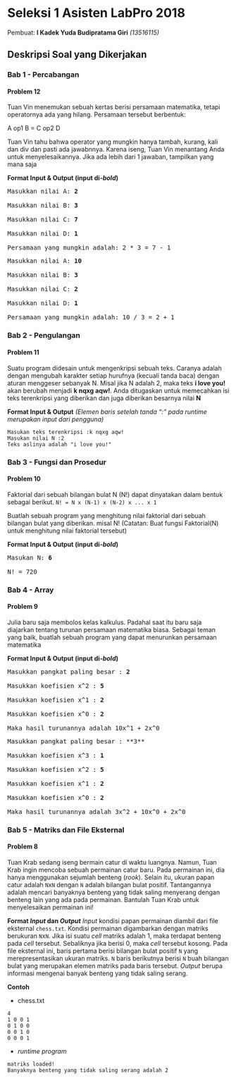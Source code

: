 # Seleksi 1 Asisten LabPro 2018

Pembuat: **I Kadek Yuda Budipratama Giri** *(13516115)*

## Deskripsi Soal yang Dikerjakan

### Bab 1 - Percabangan

#### Problem 12

Tuan Vin menemukan sebuah kertas berisi persamaan matematika, tetapi operatornya ada yang hilang. Persamaan tersebut berbentuk:


A op1 B = C op2 D


Tuan Vin tahu bahwa operator yang mungkin hanya tambah, kurang, kali dan div dan pasti ada jawabnnya. Karena iseng, Tuan Vin menantang Anda untuk menyelesaikannya. Jika ada lebih dari 1 jawaban, tampilkan yang mana saja


**Format Input & Output (input di-*bold*)**
<pre>
Masukkan nilai A: <b>2</b>

Masukkan nilai B: <b>3</b>

Masukkan nilai C: <b>7</b>

Masukkan nilai D: <b>1</b>

Persamaan yang mungkin adalah: 2 * 3 = 7 - 1
</pre>

<pre>
Masukkan nilai A: <b>10</b>

Masukkan nilai B: <b>3</b>

Masukkan nilai C: <b>2</b>

Masukkan nilai D: <b>1</b>

Persamaan yang mungkin adalah: 10 / 3 = 2 + 1
</pre>


### Bab 2 - Pengulangan

#### Problem 11


Suatu program didesain untuk mengenkripsi sebuah teks. Caranya adalah dengan mengubah karakter setiap hurufnya (kecuali tanda baca) dengan aturan menggeser sebanyak N. Misal jika N adalah 2, maka teks **i love you!** akan berubah menjadi **k nqxg aqw!**. 
Anda ditugaskan untuk memecahkan isi teks terenkripsi yang diberikan dan juga diberikan besarnya nilai **N**


**Format Input & Output**
*(Elemen baris setelah tanda “:” pada runtime merupakan input dari pengguna)*
```
Masukan teks terenkripsi :k nqxg aqw!
Masukan nilai N :2
Teks aslinya adalah "i love you!"
```


### Bab 3 - Fungsi dan Prosedur

#### Problem 10

Faktorial dari sebuah bilangan bulat N (N!) dapat dinyatakan dalam bentuk sebagai berikut.
`N! = N x (N-1) x (N-2) x ... x 1`


Buatlah sebuah program yang menghitung nilai faktorial dari sebuah bilangan bulat yang diberikan. misal N! (Catatan: Buat fungsi Faktorial(N) untuk menghitung nilai faktorial tersebut)


**Format Input & Output (input di-*bold*)**
<pre>
Masukan N: <b>6</b>

N! = 720
</pre>


### Bab 4 - Array

#### Problem 9

Julia baru saja membolos kelas kalkulus. Padahal saat itu baru saja diajarkan tentang turunan persamaan matematika biasa. Sebagai teman yang baik, buatlah sebuah program yang dapat menurunkan persamaan matematika

**Format Input & Output (input di-*bold*)**
<pre>
Masukkan pangkat paling besar : <b>2</b>

Masukkan koefisien x^2 : <b>5</b>

Masukkan koefisien x^1 : <b>2</b>

Masukkan koefisien x^0 : <b>2</b>

Maka hasil turunannya adalah 10x^1 + 2x^0
</pre>

<pre>
Masukkan pangkat paling besar : **3**

Masukkan koefisien x^3 : <b>1</b>

Masukkan koefisien x^2 : <b>5</b>

Masukkan koefisien x^1 : <b>2</b>

Masukkan koefisien x^0 : <b>2</b>

Maka hasil turunannya adalah 3x^2 + 10x^0 + 2x^0
</pre>


### Bab 5 - Matriks dan File Eksternal

#### Problem 8

Tuan Krab sedang iseng bermain catur di waktu luangnya. Namun, Tuan Krab ingin mencoba sebuah permainan catur baru. Pada permainan ini, dia hanya menggunakan sejumlah benteng (*rook*). Selain itu, ukuran papan catur adalah `N`x`N` dengan `N` adalah bilangan bulat positif. Tantangannya adalah mencari banyaknya benteng yang tidak saling menyerang dengan benteng lain yang ada pada permainan. Bantulah Tuan Krab untuk menyelesaikan permainan ini!

**Format *Input* dan *Output***
*Input* kondisi papan permainan diambil dari file eksternal `chess.txt`. Kondisi permainan digambarkan dengan matriks berukuran `N`x`N`. Jika isi suatu *cell* matriks adalah 1, maka terdapat benteng pada *cell* tersebut. Sebaliknya jika berisi 0, maka *cell* tersebut kosong. Pada file eksternal ini, baris pertama berisi bilangan bulat positif `N` yang merepresentasikan ukuran matriks. `N` baris berikutnya berisi `N` buah bilangan bulat yang merupakan elemen matriks pada baris tersebut.
*Output* berupa informasi mengenai banyak benteng yang tidak saling serang.

**Contoh**

- chess.txt

```
4
1 0 0 1
0 1 0 0
0 0 1 0
0 0 0 1
```

- *runtime program*

```
matriks loaded!
Banyaknya benteng yang tidak saling serang adalah 2
```
